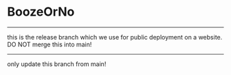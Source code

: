 # BoozeOrNo
-----

this is the release branch which we use for public deployment on a website.
DO NOT merge this into main!

---------

only update this branch from main!
